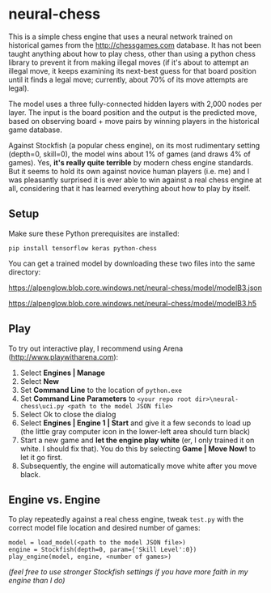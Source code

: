 # neural-chess

This is a simple chess engine that uses a neural network trained on historical games from the http://chessgames.com database.
It has not been taught anything about how to play chess, other than using a python chess library to prevent it from making illegal moves
(if it's about to attempt an illegal move, it keeps examining its next-best guess for that board position until it finds a legal move;
currently, about 70% of its move attempts are legal).

The model uses a three fully-connected hidden layers with 2,000 nodes per layer. The input is the board position and the output
is the predicted move, based on observing board + move pairs by winning players in the historical game database.

Against Stockfish (a popular chess engine), on its most rudimentary setting (depth=0, skill=0), the model wins about
1% of games (and draws 4% of games). Yes, **it's really quite terrible** by modern chess engine standards. But it seems to hold its own
against novice human players (i.e. me) and I was pleasantly surprised it is ever able to win against a real chess engine at all, considering
that it has learned everything about how to play by itself.

## Setup

Make sure these Python prerequisites are installed:

`pip install tensorflow keras python-chess`

You can get a trained model by downloading these two files into the same directory:

https://alpenglow.blob.core.windows.net/neural-chess/model/modelB3.json

https://alpenglow.blob.core.windows.net/neural-chess/model/modelB3.h5

## Play

To try out interactive play, I recommend using Arena (http://www.playwitharena.com):

1. Select **Engines | Manage**
2. Select **New**
3. Set **Command Line** to the location of `python.exe`
4. Set **Command Line Parameters** to `<your repo root dir>\neural-chess\uci.py <path to the model JSON file>`
5. Select Ok to close the dialog
6. Select **Engines | Engine 1 | Start** and give it a few seconds to load up (the little gray computer icon in the lower-left area should turn black)
7. Start a new game and **let the engine play white** (er, I only trained it on white. I should fix that). You do this by selecting **Game | Move Now!** to let it go first.
8. Subsequently, the engine will automatically move white after you move black.

## Engine vs. Engine

To play repeatedly against a real chess engine, tweak `test.py` with the correct model file location and desired number of games:

```
model = load_model(<path to the model JSON file>)
engine = Stockfish(depth=0, param={'Skill Level':0})
play_engine(model, engine, <number of games>)
```

*(feel free to use stronger Stockfish settings if you have more faith in my engine than I do)*
